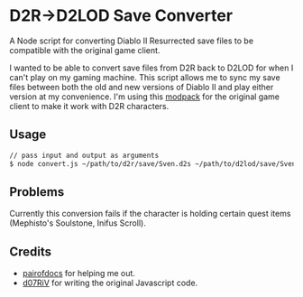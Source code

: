 # D2R->D2LOD Save Converter

A Node script for converting Diablo II Resurrected save files to be compatible with the original game client.

I wanted to be able to convert save files from D2R back to D2LOD for when I can't play on my gaming machine.  This script allows me to sync my save files between both the old and new versions of Diablo II and play either version at my convenience.  I'm using this [modpack](https://github.com/whipowill/d2r-lite) for the original game client to make it work with D2R characters.

## Usage

```bash
// pass input and output as arguments
$ node convert.js ~/path/to/d2r/save/Sven.d2s ~/path/to/d2lod/save/Sven.d2s
```

## Problems

Currently this conversion fails if the character is holding certain quest items (Mephisto's Soulstone, Inifus Scroll).

## Credits

- [pairofdocs](https://github.com/pairofdocs) for helping me out.
- [d07RiV](https://github.com/d07RiV/d07riv.github.io) for writing the original Javascript code.
